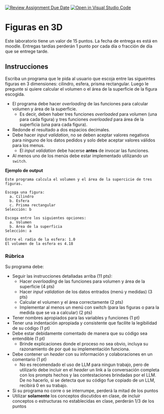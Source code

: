 [![Review Assignment Due Date](https://classroom.github.com/assets/deadline-readme-button-22041afd0340ce965d47ae6ef1cefeee28c7c493a6346c4f15d667ab976d596c.svg)](https://classroom.github.com/a/2deBTrqr)
[![Open in Visual Studio Code](https://classroom.github.com/assets/open-in-vscode-2e0aaae1b6195c2367325f4f02e2d04e9abb55f0b24a779b69b11b9e10269abc.svg)](https://classroom.github.com/online_ide?assignment_repo_id=18898637&assignment_repo_type=AssignmentRepo)
# Figuras en 3D

Este laboratorio tiene un valor de 15 puntos. La fecha de entrega es está en moodle. Entregas tardías perderán 1 punto por cada día o fracción de día que se entrege tarde.  

## Instrucciones

Escriba un programa que le pida al usuario que escoja entre las sigueintes figuras en 3 dimensiones: cilindro, esfera, prisma rectangular. Luego le pregunte si quiere calcular el volumen o el área de la superficie de la figura escogida. 

- El programa debe hacer *overloading* de las funciones para calcular volumen y área de la superficie. 
  - Es decir, deben haber tres funciones *overloaded* para volumen (una para cada figura) y tres funciones *overloaded* para área de la superficia (una para cada figura). 
- Redonde el resultado a dos espacios decimales. 
- Debe hacer *input validation*, no se deben aceptar valores negativos para ninguno de los datos pedidos y solo debe aceptar valores válidos para los menus. 
  - El *input validation* debe hacerse **antes** de invocar las funciones. 
- Al menos uno de los menús debe estar implementado utilizando un `switch`. 

**Ejemplo de output**

```
Este programa calcula el volumen y el área de la supercicie de tres figuras. 

Escoga una figura:
  a. Cilindro
  b. Esfera
  c. Prisma rectangular
Selección: b

Escoga entre los siguientes opciones:
  a. Volumen
  b. Área de la superficia
Selección: a

Entre el radio de la esfera: 1.0
El volumen de la esfera es 4.18
```

### Rúbrica

Su programa debe:

- Seguir las instrucciones detalladas arriba (11 pts):
  - Hacer *overloading* de las funciones para volumen y área de la superficie (4 pts)
  - Hacer *input validation* de los datos entrados (menú y medidas) (3 pts)
  - Calcular el volumen y el área correctamente (2 pts)
  - Implementar al menos un menú con switch (para las figuras o para la medida que se va a calcular) (2 pts)
- Tener nombres apropiados para las variables y funciones (1 pt)
- Tener una indentación apropiada y consistente que facilite la legibilidad de su código (1 pt)
- Debe estar debidamente comentado de manera que su código sea entendible (1 pt)
  - Brinde explicaciones donde el proceso no sea obvio, incluya su razonamiento de por qué su implementación funciona.
- Debe contener un *header* con su información y colaboraciones en un comentario (1 pt)
  - No es recomendado el uso de LLM para ningun trabajo, pero de utilizarlo debe incluir en el *header* un link a la conversación completa con los prompts hechos y las contestaciones brindadas por el LLM. De no hacerlo, si se detecta que su código fue copiado de un LLM, recibirá 0 en su trabajo.
- Si su programa no corre o se interrumpe, perderá la mitad de los puntos
- Utilizar **solamente** los conceptos discutidos en clase, de incluir conceptos o estructuras no establecidas en clase, perderán 1/3 de los puntos
